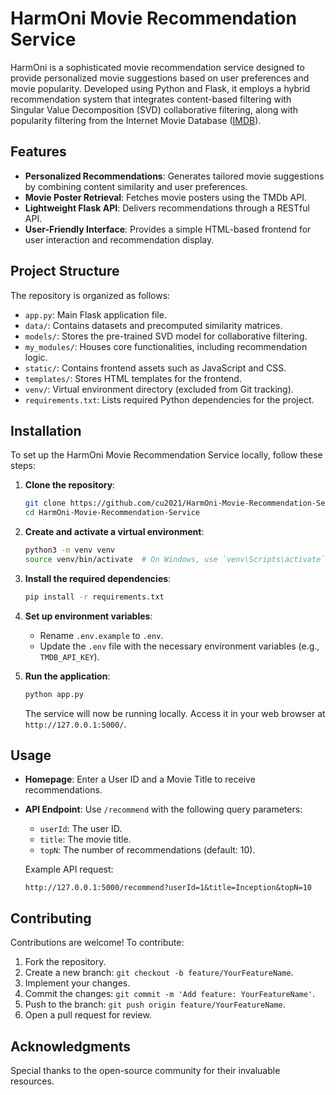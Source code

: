 # HarmOni Movie Recommendation Service

HarmOni is a sophisticated movie recommendation service designed to provide personalized movie suggestions based on user preferences and movie popularity. Developed using Python and Flask, it employs a hybrid recommendation system that integrates content-based filtering with Singular Value Decomposition (SVD) collaborative filtering, along with popularity filtering from the Internet Movie Database ([IMDB](https://www.imdb.com/)).

## Features

- **Personalized Recommendations**: Generates tailored movie suggestions by combining content similarity and user preferences.
- **Movie Poster Retrieval**: Fetches movie posters using the TMDb API.
- **Lightweight Flask API**: Delivers recommendations through a RESTful API.
- **User-Friendly Interface**: Provides a simple HTML-based frontend for user interaction and recommendation display.

## Project Structure

The repository is organized as follows:

- `app.py`: Main Flask application file.
- `data/`: Contains datasets and precomputed similarity matrices.
- `models/`: Stores the pre-trained SVD model for collaborative filtering.
- `my_modules/`: Houses core functionalities, including recommendation logic.
- `static/`: Contains frontend assets such as JavaScript and CSS.
- `templates/`: Stores HTML templates for the frontend.
- `venv/`: Virtual environment directory (excluded from Git tracking).
- `requirements.txt`: Lists required Python dependencies for the project.

## Installation

To set up the HarmOni Movie Recommendation Service locally, follow these steps:

1. **Clone the repository**:
   ```bash
   git clone https://github.com/cu2021/HarmOni-Movie-Recommendation-Service.git
   cd HarmOni-Movie-Recommendation-Service
   ```

2. **Create and activate a virtual environment**:
   ```bash
   python3 -m venv venv
   source venv/bin/activate  # On Windows, use `venv\Scripts\activate`
   ```

3. **Install the required dependencies**:
   ```bash
   pip install -r requirements.txt
   ```

4. **Set up environment variables**:
   - Rename `.env.example` to `.env`.
   - Update the `.env` file with the necessary environment variables (e.g., `TMDB_API_KEY`).

5. **Run the application**:
   ```bash
   python app.py
   ```
   The service will now be running locally. Access it in your web browser at `http://127.0.0.1:5000/`.

## Usage

- **Homepage**: Enter a User ID and a Movie Title to receive recommendations.
- **API Endpoint**: Use `/recommend` with the following query parameters:
  - `userId`: The user ID.
  - `title`: The movie title.
  - `topN`: The number of recommendations (default: 10).

  Example API request:
  ```
  http://127.0.0.1:5000/recommend?userId=1&title=Inception&topN=10
  ```

## Contributing

Contributions are welcome! To contribute:

1. Fork the repository.
2. Create a new branch: `git checkout -b feature/YourFeatureName`.
3. Implement your changes.
4. Commit the changes: `git commit -m 'Add feature: YourFeatureName'`.
5. Push to the branch: `git push origin feature/YourFeatureName`.
6. Open a pull request for review.

## Acknowledgments

Special thanks to the open-source community for their invaluable resources.

